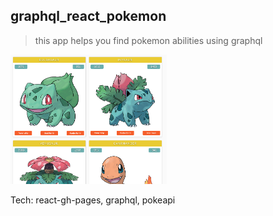 ## graphql_react_pokemon
> this app helps you find pokemon abilities using graphql

<a href='https://debiday.github.io/graphql_react_pokemon/' target='_blank'><img src='./scrn.png' width=250 ></a>

Tech: react-gh-pages, graphql, pokeapi
